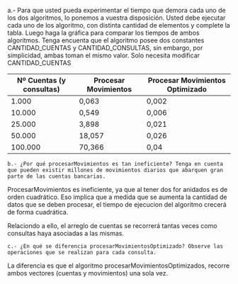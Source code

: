 a.- Para que usted pueda experimentar el tiempo que demora cada uno de los dos algoritmos, lo
ponemos a vuestra disposición. Usted debe ejecutar cada uno de los algoritmo, con distinta cantidad
de elementos y complete la tabla. Luego haga la gráfica para comparar los tiempos de ambos
algoritmos. Tenga encuenta que el algoritmo posee dos constantes CANTIDAD_CUENTAS y
CANTIDAD_CONSULTAS, sin embargo, por simplicidad, ambas toman el mismo valor. Solo necesita modificar
CANTIDAD_CUENTAS

| Nº Cuentas (y consultas)| Procesar Movimientos | Procesar Movimientos Optimizado
| --- | ----------- | --- |
| 1.000| 0,063 | 0,002 |
| 10.000 | 0,549 | 0,006 |
| 25.000 | 3,898 | 0,021 |
| 50.000 | 18,057 | 0,026 |
| 100.000 | 70,366 | 0,04|


`b.- ¿Por qué procesarMovimientos es tan ineficiente? Tenga en cuenta que pueden existir millones de movimientos diarios que abarquen gran parte de las cuentas bancarias.`

ProcesarMovimientos es ineficiente, ya que al tener dos for anidados es de orden cuadrático. Eso implica que a medida que se aumenta la cantidad de datos que se deben procesar, el tiempo de ejecucion del algoritmo crecerá de forma cuadrática.

Relaciondo a ello, el arreglo de cuentas se recorrerá tantas veces como consultas haya asociadas a las mismas.


`c.- ¿En qué se diferencia procesarMovimientosOptimizado? Observe las operaciones que se realizan para cada consulta.`

La diferencia es que el algoritmo procesarMovimientosOptimizados, recorre ambos vectores (cuentas y movimientos) una sola vez.
